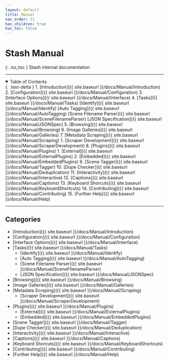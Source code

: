 ```yaml
---
layout: default
title: Manual
nav_order: 21
has_children: true
has_toc: false
---
```

# **Stash Manual**
{: .no_toc }
Stash internal documentation

---

<details open markdown="block">
  <summary>
    Table of Contents
  </summary>
{: .text-delta }
1. [Introduction]({{ site.baseurl }}/docs/Manual/Introduction)
2. [Configuration]({{ site.baseurl }}/docs/Manual/Configuration)
3. [Interface Options]({{ site.baseurl }}/docs/Manual/Interface)
4. [Tasks]({{ site.baseurl }}/docs/Manual/Tasks)
    [Identify]({{ site.baseurl }}/docs/Manual/Identify)
    [Auto Tagging]({{ site.baseurl }}/docs/Manual/AutoTagging)
    [Scene Filename Parser]({{ site.baseurl }}/docs/Manual/SceneFilenameParser)
    [JSON Specification]({{ site.baseurl }}/docs/Manual/JSONSpec)
5. [Browsing]({{ site.baseurl }}/docs/Manual/Browsing)
6. [Image Galleries]({{ site.baseurl }}/docs/Manual/Galleries)
7. [Metadata Scraping]({{ site.baseurl }}/docs/Manual/Scraping)
  1. [Scraper Development]({{ site.baseurl }}/docs/Manual/ScraperDevelopment)
8. [Plugins]({{ site.baseurl }}/docs/Manual/Plugins)
  1. [External]({{ site.baseurl }}/docs/Manual/ExternalPlugins)
  2. [Embedded]({{ site.baseurl }}/docs/Manual/EmbeddedPlugins)
9. [Scene Tagger]({{ site.baseurl }}/docs/Manual/Tagger)
10. [Dupe Checker]({{ site.baseurl }}/docs/Manual/Deduplication)
11. [Interactivity]({{ site.baseurl }}/docs/Manual/Interactive)
12. [Captions]({{ site.baseurl }}/docs/Manual/Captions)
13. [Keyboard Shorcuts]({{ site.baseurl }}/docs/Manual/KeyboardShortcuts)
14. [Contributing]({{ site.baseurl }}/docs/Manual/Contributing)
15. [Further Help]({{ site.baseurl }}/docs/Manual/Help)
</details>

---

## Categories

- [Introduction]({{ site.baseurl }}/docs/Manual/Introduction)
- [Configuration]({{ site.baseurl }}/docs/Manual/Configuration)
- [Interface Options]({{ site.baseurl }}/docs/Manual/Interface)
- [Tasks]({{ site.baseurl }}/docs/Manual/Tasks)
  - [Identify]({{ site.baseurl }}/docs/Manual/Identify)
  - [Auto Tagging]({{ site.baseurl }}/docs/Manual/AutoTagging)
  - [Scene Filename Parser]({{ site.baseurl }}/docs/Manual/SceneFilenameParser)
  - [JSON Specification]({{ site.baseurl }}/docs/Manual/JSONSpec)
- [Browsing]({{ site.baseurl }}/docs/Manual/Browsing)
- [Image Galleries]({{ site.baseurl }}/docs/Manual/Galleries)
- [Metadata Scraping]({{ site.baseurl }}/docs/Manual/Scraping)
  - [Scraper Development]({{ site.baseurl }}/docs/Manual/ScraperDevelopment)
- [Plugins]({{ site.baseurl }}/docs/Manual/Plugins)
  - [External]({{ site.baseurl }}/docs/Manual/ExternalPlugins)
  - [Embedded]({{ site.baseurl }}/docs/Manual/EmbeddedPlugins)
- [Scene Tagger]({{ site.baseurl }}/docs/Manual/Tagger)
- [Dupe Checker]({{ site.baseurl }}/docs/Manual/Deduplication)
- [Interactivity]({{ site.baseurl }}/docs/Manual/Interactive)
- [Captions]({{ site.baseurl }}/docs/Manual/Captions)
- [Keyboard Shorcuts]({{ site.baseurl }}/docs/Manual/KeyboardShortcuts)
- [Contributing]({{ site.baseurl }}/docs/Manual/Contributing)
- [Further Help]({{ site.baseurl }}/docs/Manual/Help)
